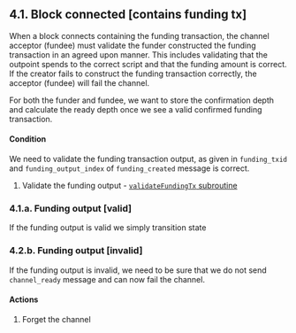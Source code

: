 ## 4.1. Block connected [contains funding tx]

When a block connects containing the funding transaction, the channel acceptor (fundee) must validate the funder constructed the funding transaction in an agreed upon manner. This includes validating that the outpoint spends to the correct script and that the funding amount is correct. If the creator fails to construct the funding transaction correctly, the acceptor (fundee) will fail the channel.

For both the funder and fundee, we want to store the confirmation depth and calculate the ready depth once we see a valid confirmed funding transaction.

#### Condition

We need to validate the funding transaction output, as given in `funding_txid` and `funding_output_index` of `funding_created` message is correct.

1. Validate the funding output - [`validateFundingTx` subroutine](../routines/validateFundingTx.md)

### 4.1.a. Funding output [valid]

If the funding output is valid we simply transition state

### 4.2.b. Funding output [invalid]

If the funding output is invalid, we need to be sure that we do not send `channel_ready` message and can now fail the channel.

#### Actions

1. Forget the channel
